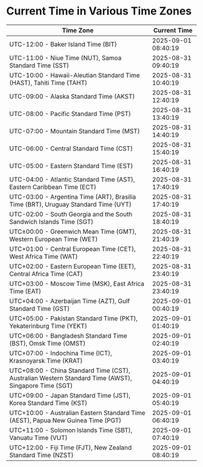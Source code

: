 # Current Time in Various Time Zones

| Time Zone | Current Time |
|-----------|--------------|
| UTC-12:00 - Baker Island Time (BIT) | 2025-09-01 08:40:19 |
| UTC-11:00 - Niue Time (NUT), Samoa Standard Time (SST) | 2025-08-31 09:40:19 |
| UTC-10:00 - Hawaii-Aleutian Standard Time (HAST), Tahiti Time (TAHT) | 2025-08-31 10:40:19 |
| UTC-09:00 - Alaska Standard Time (AKST) | 2025-08-31 12:40:19 |
| UTC-08:00 - Pacific Standard Time (PST) | 2025-08-31 13:40:19 |
| UTC-07:00 - Mountain Standard Time (MST) | 2025-08-31 14:40:19 |
| UTC-06:00 - Central Standard Time (CST) | 2025-08-31 15:40:19 |
| UTC-05:00 - Eastern Standard Time (EST) | 2025-08-31 16:40:19 |
| UTC-04:00 - Atlantic Standard Time (AST), Eastern Caribbean Time (ECT) | 2025-08-31 17:40:19 |
| UTC-03:00 - Argentina Time (ART), Brasília Time (BRT), Uruguay Standard Time (UYT) | 2025-08-31 17:40:19 |
| UTC-02:00 - South Georgia and the South Sandwich Islands Time (SGT) | 2025-08-31 18:40:19 |
| UTC±00:00 - Greenwich Mean Time (GMT), Western European Time (WET) | 2025-08-31 21:40:19 |
| UTC+01:00 - Central European Time (CET), West Africa Time (WAT) | 2025-08-31 22:40:19 |
| UTC+02:00 - Eastern European Time (EET), Central Africa Time (CAT) | 2025-08-31 23:40:19 |
| UTC+03:00 - Moscow Time (MSK), East Africa Time (EAT) | 2025-08-31 23:40:19 |
| UTC+04:00 - Azerbaijan Time (AZT), Gulf Standard Time (GST) | 2025-09-01 00:40:19 |
| UTC+05:00 - Pakistan Standard Time (PKT), Yekaterinburg Time (YEKT) | 2025-09-01 01:40:19 |
| UTC+06:00 - Bangladesh Standard Time (BST), Omsk Time (OMST) | 2025-09-01 02:40:19 |
| UTC+07:00 - Indochina Time (ICT), Krasnoyarsk Time (KRAT) | 2025-09-01 03:40:19 |
| UTC+08:00 - China Standard Time (CST), Australian Western Standard Time (AWST), Singapore Time (SGT) | 2025-09-01 04:40:19 |
| UTC+09:00 - Japan Standard Time (JST), Korea Standard Time (KST) | 2025-09-01 05:40:19 |
| UTC+10:00 - Australian Eastern Standard Time (AEST), Papua New Guinea Time (PGT) | 2025-09-01 06:40:19 |
| UTC+11:00 - Solomon Islands Time (SBT), Vanuatu Time (VUT) | 2025-09-01 07:40:19 |
| UTC+12:00 - Fiji Time (FJT), New Zealand Standard Time (NZST) | 2025-09-01 08:40:19 |
